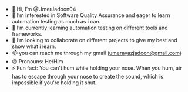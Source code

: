 - 👋 Hi, I’m @UmerJadoon04
- 👀 I’m interested in Software Quality Assurance and eager to learn automation testing as much as i can. 
- 🌱 I’m currently learning automation testing on different tools and frameworks.
- 💞️ I’m looking to collaborate on different projects to give my best and show what i learn.
- 📫 you can reach me through my gmail (umerayazjadoon@gmail.com)
- 😄 Pronouns: He/Him
- ⚡ Fun fact: You can't hum while holding your nose. When you hum, air has to escape through your nose to create the sound, which is impossible if you're holding it shut.


